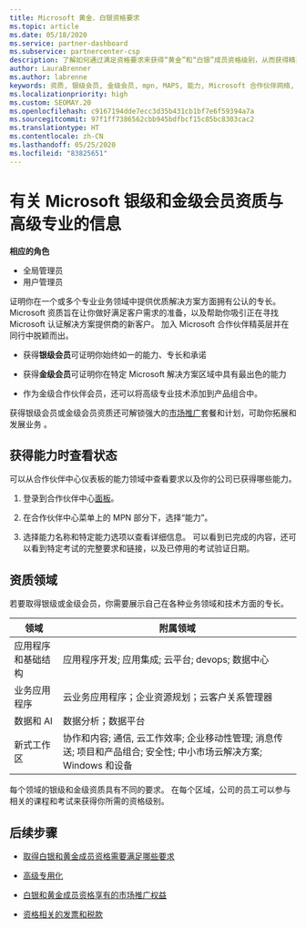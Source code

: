 ```yaml
---
title: Microsoft 黄金、白银资格要求
ms.topic: article
ms.date: 05/18/2020
ms.service: partner-dashboard
ms.subservice: partnercenter-csp
description: 了解如何通过满足资格要求来获得“黄金”和“白银”成员资格级别，从而获得精英 Microsoft 合作伙伴状态并吸引新客户。
author: LauraBrenner
ms.author: labrenne
keywords: 资质, 银级会员, 金级会员, mpn, MAPS, 能力, Microsoft 合作伙伴网络, 网络会员, 高级专业
ms.localizationpriority: high
ms.custom: SEOMAY.20
ms.openlocfilehash: c9167194dde7ecc3d35b431cb1bf7e6f59394a7a
ms.sourcegitcommit: 97f1ff7386562cbb945bdfbcf15c85bc8303cac2
ms.translationtype: HT
ms.contentlocale: zh-CN
ms.lasthandoff: 05/25/2020
ms.locfileid: "83825651"
---
```

# <a name="information-about-microsoft-silver-and-gold-competencies-and-advanced-specializations"></a>有关 Microsoft 银级和金级会员资质与高级专业的信息

**相应的角色**
- 全局管理员
- 用户管理员

证明你在一个或多个专业业务领域中提供优质解决方案方面拥有公认的专长。 Microsoft 资质旨在让你做好满足客户需求的准备，以及帮助你吸引正在寻找 Microsoft 认证解决方案提供商的新客户。 加入 Microsoft 合作伙伴精英层并在同行中脱颖而出。

- 获得**银级会员**可证明你始终如一的能力、专长和承诺

- 获得**金级会员**可证明你在特定 Microsoft 解决方案区域中具有最出色的能力

- 作为金级合作伙伴会员，还可以将高级专业技术添加到产品组合中。

获得银级会员或金级会员资质还可解锁强大的[市场推广](mpn-learn-about-go-to-market-benefits.md)套餐和计划，可助你拓展和发展业务 。

## <a name="check-your-status-as-you-earn-a-competency"></a>获得能力时查看状态

可以从合作伙伴中心仪表板的能力领域中查看要求以及你的公司已获得哪些能力。

1. 登录到合作伙伴中心[面板](https://partner.microsoft.com/dashboard/home)。

2. 在合作伙伴中心菜单上的 MPN 部分下，选择“能力”。 

3. 选择能力名称和特定能力选项以查看详细信息。 可以看到已完成的内容，还可以看到特定考试的完整要求和链接，以及已停用的考试验证日期。

## <a name="competency-areas"></a>资质领域

若要取得银级或金级会员，你需要展示自己在各种业务领域和技术方面的专长。

|**领域**            |**附属领域**                    |
|--------------------|--------------------------------|
|应用程序和基础结构|应用程序开发; 应用集成; 云平台; devops; 数据中心|
|业务应用程序 |云业务应用程序；企业资源规划；云客户关系管理器|
|数据和 AI|数据分析；数据平台|
|新式工作区| 协作和内容; 通信, 云工作效率; 企业移动性管理; 消息传送; 项目和产品组合; 安全性; 中小市场云解决方案; Windows 和设备|

每个领域的银级和金级资质具有不同的要求。 在每个区域，公司的员工可以参与相关的课程和考试来获得你所需的资格级别。

## <a name="next-steps"></a>后续步骤

- [取得白银和黄金成员资格需要满足哪些要求](https://partner.microsoft.com/membership/competencies)

- [高级专用化](advanced-specializations.md)

- [白银和黄金成员资格享有的市场推广权益](mpn-learn-about-go-to-market-benefits.md) 

- [资格相关的发票和税款](mpn-view-print-maps-invoice.md)




